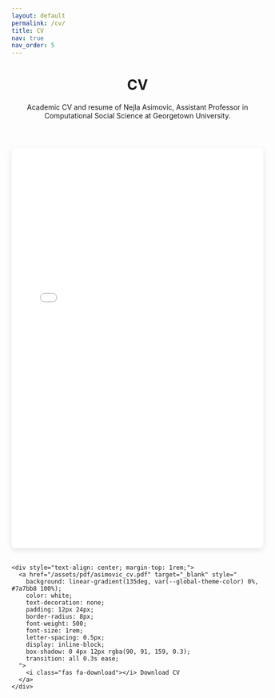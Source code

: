 ```yaml
---
layout: default
permalink: /cv/
title: CV
nav: true
nav_order: 5
---
```


<div class="post">
  <header class="post-header">
    <h1 class="post-title">CV</h1>
    <p class="post-description">Academic CV and resume of Nejla Asimovic, Assistant Professor in Computational Social Science at Georgetown University.</p>
  </header>

  <article>
    <div style="text-align: center; margin: 2rem 0;">
      <iframe src="/assets/pdf/asimovic_cv.pdf" width="100%" height="800px" style="border: none; border-radius: 8px; box-shadow: 0 4px 12px rgba(0,0,0,0.1);"></iframe>
    </div>
    
    <div style="text-align: center; margin-top: 1rem;">
      <a href="/assets/pdf/asimovic_cv.pdf" target="_blank" style="
        background: linear-gradient(135deg, var(--global-theme-color) 0%, #7a7bb8 100%);
        color: white;
        text-decoration: none;
        padding: 12px 24px;
        border-radius: 8px;
        font-weight: 500;
        font-size: 1rem;
        letter-spacing: 0.5px;
        display: inline-block;
        box-shadow: 0 4px 12px rgba(90, 91, 159, 0.3);
        transition: all 0.3s ease;
      ">
        <i class="fas fa-download"></i> Download CV
      </a>
    </div>
  </article>
</div>
